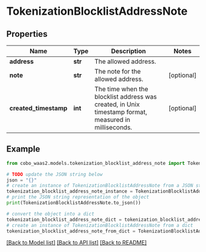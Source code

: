 # TokenizationBlocklistAddressNote


## Properties

Name | Type | Description | Notes
------------ | ------------- | ------------- | -------------
**address** | **str** | The allowed address. | 
**note** | **str** | The note for the allowed address. | [optional] 
**created_timestamp** | **int** | The time when the blocklist address was created, in Unix timestamp format, measured in milliseconds. | [optional] 

## Example

```python
from cobo_waas2.models.tokenization_blocklist_address_note import TokenizationBlocklistAddressNote

# TODO update the JSON string below
json = "{}"
# create an instance of TokenizationBlocklistAddressNote from a JSON string
tokenization_blocklist_address_note_instance = TokenizationBlocklistAddressNote.from_json(json)
# print the JSON string representation of the object
print(TokenizationBlocklistAddressNote.to_json())

# convert the object into a dict
tokenization_blocklist_address_note_dict = tokenization_blocklist_address_note_instance.to_dict()
# create an instance of TokenizationBlocklistAddressNote from a dict
tokenization_blocklist_address_note_from_dict = TokenizationBlocklistAddressNote.from_dict(tokenization_blocklist_address_note_dict)
```
[[Back to Model list]](../README.md#documentation-for-models) [[Back to API list]](../README.md#documentation-for-api-endpoints) [[Back to README]](../README.md)


